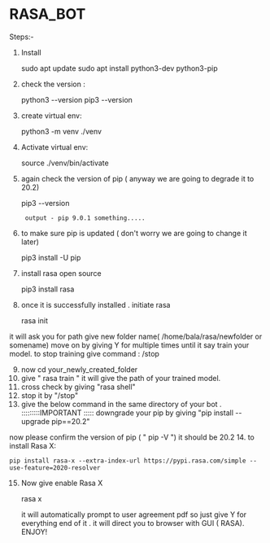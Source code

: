 # RASA_BOT

Steps:- 

1. Install 

	sudo apt update
	sudo apt install python3-dev python3-pip

2. check the version : 

	python3 --version
	pip3 --version

3. create virtual env:

	python3 -m venv ./venv

4. Activate virtual env:

	source ./venv/bin/activate

5. again check the version of pip ( anyway we are going to degrade it to 20.2)

	pip3 --version

		output - pip 9.0.1 something.....

6. to make sure pip is updated ( don't worry we are going to change it later)

	pip3 install -U pip

7. install rasa open source

	pip3 install rasa

8. once it is successfully installed . initiate rasa

	rasa init

it will ask you for path give new folder name( /home/bala/rasa/newfolder or somename)
move on by giving Y for multiple times until it say train your model.
to stop training give command : /stop

9. now cd your_newly_created_folder
10. give " rasa train "  it will give the path of your trained model.
11. cross check by giving "rasa shell"
12. stop it by "/stop"
13. give the below command in the same directory of your bot .
:::::::::IMPORTANT ::::: downgrade your pip by giving "pip install --upgrade pip==20.2"

now please confirm the version of pip ( " pip -V ")
it should be 20.2
14. to install Rasa X:

	pip install rasa-x --extra-index-url https://pypi.rasa.com/simple --use-feature=2020-resolver 
15. Now give enable Rasa X

	rasa x
	
	it will automatically prompt to user agreement pdf so 
	just give Y for everything 
	end of it . it will direct you to browser with GUI ( RASA).
ENJOY!
